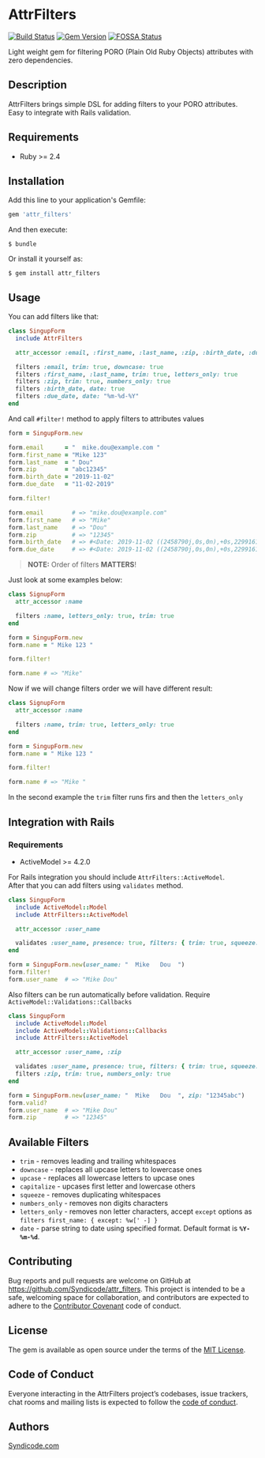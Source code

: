 # AttrFilters

[![Build Status](https://travis-ci.com/Syndicode/attr-filters.svg?branch=master)](https://travis-ci.com/Syndicode/attr-filters)
[![Gem Version](https://badge.fury.io/rb/attr_filters.svg)](https://badge.fury.io/rb/attr_filters)
[![FOSSA Status](https://app.fossa.io/api/projects/git%2Bgithub.com%2FSyndicode%2Fattr-filters.svg?type=shield)](https://app.fossa.io/projects/git%2Bgithub.com%2FSyndicode%2Fattr-filters?ref=badge_shield)


Light weight gem for filtering PORO (Plain Old Ruby Objects) attributes with zero dependencies.

## Description

AttrFilters brings simple DSL for adding filters to your PORO attributes.<br>
Easy to integrate with Rails validation.

## Requirements
  - Ruby >= 2.4

## Installation

Add this line to your application's Gemfile:

```ruby
gem 'attr_filters'
```

And then execute:

    $ bundle

Or install it yourself as:

    $ gem install attr_filters

## Usage

You can add filters like that:

```ruby
class SingupForm
  include AttrFilters

  attr_accessor :email, :first_name, :last_name, :zip, :birth_date, :due_date

  filters :email, trim: true, downcase: true
  filters :first_name, :last_name, trim: true, letters_only: true
  filters :zip, trim: true, numbers_only: true
  filters :birth_date, date: true
  filters :due_date, date: "%m-%d-%Y"
end
```

And call `#filter!` method to apply filters to attributes values


```ruby
form = SingupForm.new

form.email      = "  mike.dou@example.com "
form.first_name = "Mike 123"
form.last_name  = " Dou"
form.zip        = "abc12345"
form.birth_date = "2019-11-02"
form.due_date   = "11-02-2019"

form.filter!

form.email        # => "mike.dou@example.com"
form.first_name   # => "Mike"
form.last_name    # => "Dou"
form.zip          # => "12345"
form.birth_date   # => #<Date: 2019-11-02 ((2458790j,0s,0n),+0s,2299161j)>
form.due_date     # => #<Date: 2019-11-02 ((2458790j,0s,0n),+0s,2299161j)>
```

> **NOTE:** Order of filters **MATTERS**!

Just look at some examples below:

```ruby
class SignupForm
  attr_accessor :name

  filters :name, letters_only: true, trim: true
end

form = SingupForm.new
form.name = " Mike 123 "

form.filter!

form.name # => "Mike"
```

Now if we will change filters order we will have different result:

```ruby
class SignupForm
  attr_accessor :name

  filters :name, trim: true, letters_only: true
end

form = SingupForm.new
form.name = " Mike 123 "

form.filter!

form.name # => "Mike "
```

In the second example the `trim` filter runs firs and then the `letters_only`

## Integration with Rails
### Requirements
  - ActiveModel >= 4.2.0

For Rails integration you should include `AttrFilters::ActiveModel`.<br>
After that you can add filters using `validates` method.

```ruby
class SingupForm
  include ActiveModel::Model
  include AttrFilters::ActiveModel

  attr_accessor :user_name

  validates :user_name, presence: true, filters: { trim: true, squeeze: true }
end

form = SingupForm.new(user_name: "  Mike   Dou  ")
form.filter!
form.user_name  # => "Mike Dou"
```

Also filters can be run automatically before validation. Require `ActiveModel::Validations::Callbacks`

```ruby
class SingupForm
  include ActiveModel::Model
  include ActiveModel::Validations::Callbacks
  include AttrFilters::ActiveModel

  attr_accessor :user_name, :zip

  validates :user_name, presence: true, filters: { trim: true, squeeze: true }
  filters :zip, trim: true, numbers_only: true
end

form = SingupForm.new(user_name: "  Mike   Dou  ", zip: "12345abc")
form.valid?
form.user_name  # => "Mike Dou"
form.zip        # => "12345"
```

## Available Filters

 - `trim` - removes leading and trailing whitespaces
 - `downcase` - replaces all upcase letters to lowercase ones
 - `upcase` - replaces all lowercase letters to upcase ones
 - `capitalize` - upcases first letter and lowercase others
 - `squeeze` - removes duplicating whitespaces
 - `numbers_only` - removes non digits characters
 - `letters_only` - removes non letter characters, accept `except` options as `filters first_name: { except: %w[' -] }`
 - `date` - parse string to date using specified format. Default format is **`%Y-%m-%d`**.



## Contributing

Bug reports and pull requests are welcome on GitHub at https://github.com/Syndicode/attr_filters. This project is intended to be a safe, welcoming space for collaboration, and contributors are expected to adhere to the [Contributor Covenant](http://contributor-covenant.org) code of conduct.

## License

The gem is available as open source under the terms of the [MIT License](https://opensource.org/licenses/MIT).


## Code of Conduct

Everyone interacting in the AttrFilters project’s codebases, issue trackers, chat rooms and mailing lists is expected to follow the [code of conduct](https://github.com/Syndicode/attr_filters/blob/master/CODE_OF_CONDUCT.md).

## Authors

[Syndicode.com](https://syndicode.com)
